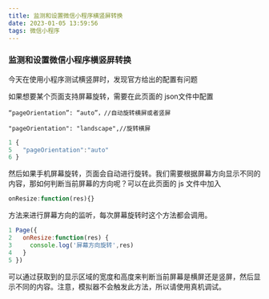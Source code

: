 ```yaml
---
title: 监测和设置微信小程序横竖屏转换
date: 2023-01-05 13:59:56
tags: 微信小程序
---
```


### 监测和设置微信小程序横竖屏转换



今天在使用小程序测试横竖屏时，发现官方给出的配置有问题

如果想要某个页面支持屏幕旋转，需要在此页面的 json文件中配置

```
“pageOrientation”: “auto”，//自动旋转横屏或者竖屏
```

```
"pageOrientation": "landscape",//旋转横屏
```



```javascript
1 {
5   "pageOrientation":"auto"
6 }
```

然后如果手机屏幕旋转，页面会自动进行旋转。我们需要根据屏幕方向显示不同的内容，那如何判断当前屏幕的方向呢？可以在此页面的 js 文件中加入 

```javascript
onResize:function(res){} 
```

方法来进行屏幕方向的监听，每次屏幕旋转时这个方法都会调用。

```javascript
1 Page({
2   onResize:function(res) {
3     console.log('屏幕方向旋转',res)
4   }
5 })
```

可以通过获取到的显示区域的宽度和高度来判断当前屏幕是横屏还是竖屏，然后显示不同的内容。注意，模拟器不会触发此方法，所以请使用真机调试。
